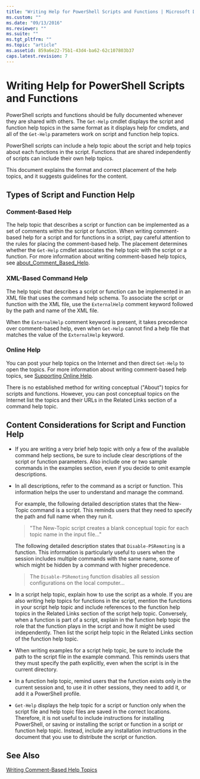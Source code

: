 ```yaml
---
title: "Writing Help for PowerShell Scripts and Functions | Microsoft Docs"
ms.custom: ""
ms.date: "09/13/2016"
ms.reviewer: ""
ms.suite: ""
ms.tgt_pltfrm: ""
ms.topic: "article"
ms.assetid: 859a6e22-75b1-43d4-ba62-62c107803b37
caps.latest.revision: 7
---
```

# Writing Help for PowerShell Scripts and Functions

PowerShell scripts and functions should be fully documented whenever they are shared with others.
The `Get-Help` cmdlet displays the script and function help topics in the same format as it displays help for cmdlets, and all of the `Get-Help` parameters work on script and function help topics.

PowerShell scripts can include a help topic about the script and help topics about each functions in the script.
Functions that are shared independently of scripts can include their own help topics.

This document explains the format and correct placement of the help topics, and it suggests guidelines for the content.

## Types of Script and Function Help

### Comment-Based Help

The help topic that describes a script or function can be implemented as a set of comments within the script or function.
When writing comment-based help for a script and for functions in a script, pay careful attention to the rules for placing the comment-based help.
The placement determines whether the `Get-Help` cmdlet associates the help topic with the script or a function.
For more information about writing comment-based help topics, see [about_Comment_Based_Help](/powershell/module/microsoft.powershell.core/about/about_comment_based_help).

### XML-Based Command Help

The help topic that describes a script or function can be implemented in an XML file that uses the command help schema.
To associate the script or function with the XML file, use the `ExternalHelp` comment keyword followed by the path and name of the XML file.

When the `ExternalHelp` comment keyword is present, it takes precedence over comment-based help, even when `Get-Help` cannot find a help file that matches the value of the `ExternalHelp` keyword.

### Online Help

You can post your help topics on the Internet and then direct `Get-Help` to open the topics.
For more information about writing comment-based help topics, see [Supporting Online Help](../module/supporting-online-help.md).

There is no established method for writing conceptual ("About") topics for scripts and functions.
However, you can post conceptual topics on the Internet list the topics and their URLs in the Related Links section of a command help topic.

## Content Considerations for Script and Function Help

- If you are writing a very brief help topic with only a few of the available command help sections, be sure to include clear descriptions of the script or function parameters. Also include one or two sample commands in the examples section, even if you decide to omit example descriptions.

- In all descriptions, refer to the command as a script or function. This information helps the user to understand and manage the command.

  For example, the following detailed description states that the New-Topic command is a script. This reminds users that they need to specify the path and full name when they run it.

  > "The New-Topic script creates a blank conceptual topic for each topic name in the input file..."

  The following detailed description states that `Disable-PSRemoting` is a function. This information is particularly useful to users when the session includes multiple commands with the same name, some of which might be hidden by a command with higher precedence.

  > The `Disable-PSRemoting` function disables all session configurations on the local computer...

- In a script help topic, explain how to use the script as a whole. If you are also writing help topics for functions in the script, mention the functions in your script help topic and include references to the function help topics in the Related Links section of the script help topic. Conversely, when a function is part of a script, explain in the function help topic the role that the function plays in the script and how it might be used independently. Then list the script help topic in the Related Links section of the function help topic.

- When writing examples for a script help topic, be sure to include the path to the script file in the example command. This reminds users that they must specify the path explicitly, even when the script is in the current directory.

- In a function help topic, remind users that the function exists only in the current session and, to use it in other sessions, they need to add it, or add it a PowerShell profile.

- `Get-Help` displays the help topic for a script or function only when the script file and help topic files are saved in the correct locations. Therefore, it is not useful to include instructions for installing PowerShell, or saving or installing the script or function in a script or function help topic. Instead, include any installation instructions in the document that you use to distribute the script or function.

## See Also

[Writing Comment-Based Help Topics](./writing-comment-based-help-topics.md)
